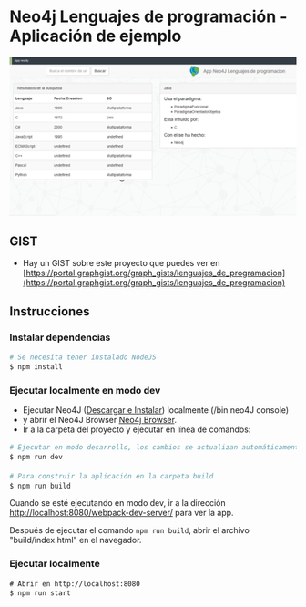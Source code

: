 # Neo4j Lenguajes de programación - Aplicación de ejemplo

![imagen de la aplicacion](./img/demo.png)

## GIST
* Hay un GIST sobre este proyecto que puedes ver en [https://portal.graphgist.org/graph_gists/lenguajes_de_programacion](https://portal.graphgist.org/graph_gists/lenguajes_de_programacion)

## Instrucciones

### Instalar dependencias

```bash
# Se necesita tener instalado NodeJS
$ npm install
```

### Ejecutar localmente en modo dev

* Ejecutar Neo4J ([Descargar e Instalar](http://neo4j.com/download)) localmente (/bin neo4J console)
* y abrir el Neo4J Browser [Neo4j Browser](http://localhost:7474). 
* Ir a la carpeta del proyecto y ejecutar en línea de comandos:

```bash
# Ejecutar en modo desarrollo, los cambios se actualizan automáticamente
$ npm run dev

# Para construir la aplicación en la carpeta build
$ npm run build
```

Cuando se esté ejecutando en modo dev, ir a la dirección [http://localhost:8080/webpack-dev-server/](http://localhost:8080/webpack-dev-server/) para ver la app.

Después de ejecutar el comando `npm run build`,  abrir el archivo "build/index.html" en el navegador.

### Ejecutar localmente

```
# Abrir en http://localhost:8080
$ npm run start
```
